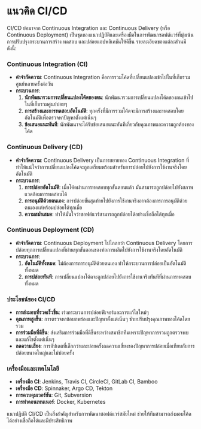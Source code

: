 # แนวคิด CI/CD

CI/CD ย่อมาจาก Continuous Integration และ Continuous Delivery (หรือ Continuous Deployment) เป็นชุดของแนวปฏิบัติและเครื่องมือในการพัฒนาซอฟต์แวร์ที่มุ่งเน้นการปรับปรุงกระบวนการสร้าง ทดสอบ และปล่อยแอปพลิเคชันให้ดีขึ้น รายละเอียดของแต่ละส่วนมีดังนี้:

### Continuous Integration (CI)
- **คำจำกัดความ**: Continuous Integration คือการรวมโค้ดที่เปลี่ยนแปลงเข้าไปในที่เก็บรวมศูนย์หลายครั้งต่อวัน
- **กระบวนการ**:
  1. **นักพัฒนารวมการเปลี่ยนแปลงโค้ดของตน**: นักพัฒนารวมการเปลี่ยนแปลงโค้ดของตนเข้าไปในที่เก็บรวมศูนย์บ่อยๆ
  2. **การสร้างและการทดสอบอัตโนมัติ**: ทุกครั้งที่มีการรวมโค้ดจะมีการสร้างและทดสอบโดยอัตโนมัติเพื่อตรวจหาปัญหาตั้งแต่เนิ่นๆ
  3. **ข้อเสนอแนะทันที**: นักพัฒนาจะได้รับข้อเสนอแนะทันทีเกี่ยวกับคุณภาพและความถูกต้องของโค้ด

### Continuous Delivery (CD)
- **คำจำกัดความ**: Continuous Delivery เป็นการขยายของ Continuous Integration ที่ทำให้แน่ใจว่าการเปลี่ยนแปลงโค้ดจะถูกเตรียมพร้อมสำหรับการปล่อยไปยังการใช้งานจริงโดยอัตโนมัติ
- **กระบวนการ**:
  1. **การปล่อยอัตโนมัติ**: เมื่อโค้ดผ่านการทดสอบทุกขั้นตอนแล้ว มันสามารถถูกปล่อยไปยังสภาพแวดล้อมการทดสอบได้
  2. **การอนุมัติด้วยตนเอง**: การปล่อยขั้นสุดท้ายไปยังการใช้งานจริงอาจต้องการการอนุมัติด้วยตนเองแต่พร้อมปล่อยได้ทุกเมื่อ
  3. **ความสม่ำเสมอ**: ทำให้มั่นใจว่าซอฟต์แวร์สามารถถูกปล่อยได้อย่างเชื่อถือได้ทุกเมื่อ

### Continuous Deployment (CD)
- **คำจำกัดความ**: Continuous Deployment ไปไกลกว่า Continuous Delivery โดยการปล่อยทุกการเปลี่ยนแปลงที่ผ่านทุกขั้นตอนของท่อการผลิตไปยังการใช้งานจริงโดยอัตโนมัติ
- **กระบวนการ**:
  1. **อัตโนมัติทั้งหมด**: ไม่ต้องการการอนุมัติด้วยตนเอง ทำให้กระบวนการปล่อยเป็นอัตโนมัติทั้งหมด
  2. **การปล่อยทันที**: การเปลี่ยนแปลงโค้ดจะถูกปล่อยไปยังการใช้งานจริงทันทีที่ผ่านการทดสอบทั้งหมด

### ประโยชน์ของ CI/CD
- **การส่งมอบที่รวดเร็วขึ้น**: เร่งกระบวนการปล่อยฟีเจอร์และการแก้ไขใหม่ๆ
- **คุณภาพสูงขึ้น**: การตรวจหาข้อบกพร่องและปัญหาตั้งแต่เนิ่นๆ ช่วยปรับปรุงคุณภาพของโค้ดโดยรวม
- **การร่วมมือที่ดีขึ้น**: ส่งเสริมการร่วมมือที่ดีขึ้นระหว่างสมาชิกทีมเพราะปัญหาการรวมถูกตรวจพบและแก้ไขตั้งแต่เนิ่นๆ
- **ลดความเสี่ยง**: การอัปเดตที่เล็กกว่าและบ่อยครั้งลดความเสี่ยงของปัญหาการปล่อยเมื่อเทียบกับการปล่อยขนาดใหญ่และไม่บ่อยครั้ง

### เครื่องมือและเทคโนโลยี
- **เครื่องมือ CI**: Jenkins, Travis CI, CircleCI, GitLab CI, Bamboo
- **เครื่องมือ CD**: Spinnaker, Argo CD, Tekton
- **การควบคุมเวอร์ชัน**: Git, Subversion
- **การทำคอนเทนเนอร์**: Docker, Kubernetes

แนวปฏิบัติ CI/CD เป็นสิ่งสำคัญสำหรับการพัฒนาซอฟต์แวร์สมัยใหม่ ช่วยให้ทีมสามารถส่งมอบโค้ดได้อย่างเชื่อถือได้และมีประสิทธิภาพ
